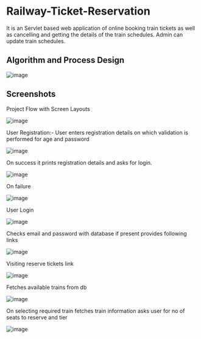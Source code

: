 
# Railway-Ticket-Reservation

It is an Servlet based web application of online booking train tickets as well as cancelling and getting the details of the train schedules. Admin can update train schedules.


## Algorithm and Process Design 

![image](https://github.com/Mhatre2/Railway-ticket-reservation/assets/165458498/eea0c30f-cf84-4371-a6c1-20c9fd3fd81f)




## Screenshots

Project Flow with Screen Layouts

![image](https://github.com/Mhatre2/Railway-ticket-reservation/assets/165458498/d8f77202-ffd8-4392-9435-e2a98f3e3f45)

User Registration:-
User enters registration details on which validation is performed for age and password

![image](https://github.com/Mhatre2/Railway-ticket-reservation/assets/165458498/d48e2786-daea-43e6-8a24-05ceca7c3c5c)

On success it prints registration details and asks for login.

![image](https://github.com/Mhatre2/Railway-ticket-reservation/assets/165458498/c0d7d214-d303-4648-8962-38084a7f7435)

On failure 

![image](https://github.com/Mhatre2/Railway-ticket-reservation/assets/165458498/d9e669b9-b0e3-4842-b814-3f0a9c93e006)

User Login

![image](https://github.com/Mhatre2/Railway-ticket-reservation/assets/165458498/b99137a0-2da2-4aa2-b4c7-77b1625a6d4e)

Checks email and password with database if present provides following links

![image](https://github.com/Mhatre2/Railway-ticket-reservation/assets/165458498/d41f7947-461e-45c8-b4f3-be48e0d095ac)

Visiting reserve tickets link

![image](https://github.com/Mhatre2/Railway-ticket-reservation/assets/165458498/375d3739-65e4-4a6c-b2d4-aa172d924652)

Fetches available trains from db

![image](https://github.com/Mhatre2/Railway-ticket-reservation/assets/165458498/8d2c2f6e-a3af-4421-a34f-d0bb5d59b768)

On selecting required train fetches train information asks user for no of seats to reserve and tier

![image](https://github.com/Mhatre2/Railway-ticket-reservation/assets/165458498/62f46ee4-7022-403c-811f-bd8c322b9feb)







